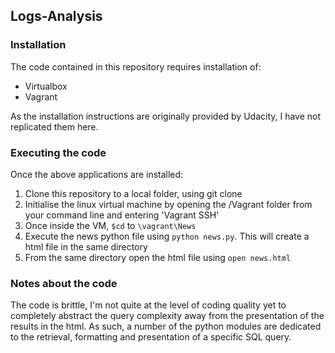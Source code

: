 ## Logs-Analysis


### Installation 
The code contained in this repository requires installation of: 
- Virtualbox
- Vagrant 

As the installation instructions are originally provided by Udacity, I have not replicated them here. 

### Executing the code 

Once the above applications are installed: 

1. Clone this repository to a local folder, using git clone 
2. Initialise the linux virtual machine by opening the /Vagrant folder from your command line and entering 'Vagrant SSH' 
3. Once inside the VM, `$cd` to `\vagrant\News` 
4. Execute the news python file using `python news.py`. This will create a html file in the same directory 
5. From the same directory open the html file using `open news.html`

### Notes about the code 

The code is brittle, I'm not quite at the level of coding quality yet to completely abstract the query complexity away from the presentation of the results in the html. As such, a number of the python modules are dedicated to the retrieval, formatting and presentation of a specific SQL query. 



